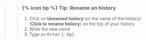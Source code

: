 <!--
type: tip box
location: inside a box
arguments:
    required:
        none
    optional:
        none
-->
>
>    > ### {% icon tip %} Tip: Rename an history
>    >
>    > 1. Click on **Unnamed history** (or the name of the history) (**Click to rename history**) on the top of your history
>    > 2. Write the new name
>    > 3. Type on <kbd>Enter</kbd>
>    {: .tip}
>
